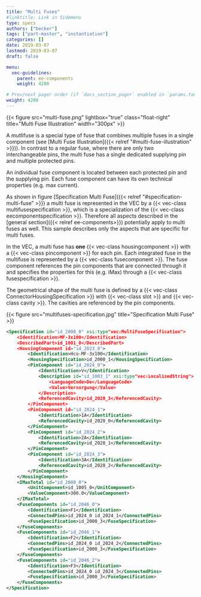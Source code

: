 ```yaml
---
title: "Multi Fuses"
#linktitle: Link in Sidemenu
type: specs
authors: ["becker"]
tags: ["part-master", "instantiation"]
categories: []
date: 2019-03-07
lastmod: 2019-03-07
draft: false

menu:
  vec-guidelines:
    parent: ee-components
    weight: 4200

# Prev/next pager order (if `docs_section_pager` enabled in `params.toml`)
weight: 4200
---
```

{{< figure src="multi-fuse.png" lightbox="true" class="float-right" title="Multi Fuse Illustration" width="300px" >}}

A mutlifuse is a special type of fuse that combines multiple fuses in a single component (see [Multi Fuse Illustration]({{< relref "#multi-fuse-illustration" >}})). In contrast to a regular fuse, where there are only two interchangeable pins, the multi fuse has a single dedicated supplying pin and multiple protected pins. 

An individual fuse component is located between each protected pin and the supplying pin. Each fuse component can have its own technical properties (e.g. max current).

As shown in figure [Specification Multi Fuse]({{< relref "#specification-multi-fuse" >}}) a multi fuse is represented in the VEC by a {{< vec-class multifusespecification >}}, which is a specialization of the {{< vec-class eecomponentspecification >}}. Therefore all aspects described in the [general section]({{< relref ee-components>}}) potentially apply to multi fuses as well. This sample describes only the aspects that are specific for multi fuses.  

In the VEC, a multi fuse has __one__ {{< vec-class housingcomponent >}} with a {{< vec-class pincomponent >}} for each pin. Each integrated fuse in the multifuse is represented by a {{< vec-class fusecomponent >}}. The fuse component references the pin components that are connected through it and specifies the properties for this (e.g. iMax) through a {{< vec-class fusespecification >}}.

The geometrical shape of the multi fuse is defined by a {{< vec-class ConnectorHousingSpecification >}} with {{< vec-class slot >}} and {{< vec-class cavity >}}. The cavities are referenced by the pin components. 

{{< figure src="multifuses-specification.jpg" title="Specification Multi Fuse" >}}

```xml
<Specification id="id_2000_0" xsi:type"vec:MultiFuseSpecification">
	<Identification>MF-3x100</Identification>
	<DescribedPart>id_1001_0</DescribedPart>
	<HousingComponent id="id_2023_0">
		<Identification>Hco-MF-3x100</Identification>
		<HousingSpecification>id_2000_1</HousingSpecification>
		<PinComponent id="id_2024_0">
			<Identification>V</Identification>
			<Description id="id_1003_1" xsi:type"vec:LocalizedString">
				<LanguageCode>De</LanguageCode>
				<Value>Versorgung</Value>
			</Description>
			<ReferencedCavity>id_2020_3</ReferencedCavity>
		</PinComponent>
		<PinComponent id="id_2024_1">
			<Identification>1A</Identification>
			<ReferencedCavity>id_2020_0</ReferencedCavity>
		</PinComponent>
		<PinComponent id="id_2024_2">
			<Identification>2A</Identification>
			<ReferencedCavity>id_2020_1</ReferencedCavity>
		</PinComponent>
		<PinComponent id="id_2024_3">
			<Identification>3A</Identification>
			<ReferencedCavity>id_2020_2</ReferencedCavity>
		</PinComponent>
	</HousingComponent>
	<IMaxTotal id="id_2080_0">
		<UnitComponent>id_1005_0</UnitComponent>
		<ValueComponent>300.0</ValueComponent>
	</IMaxTotal>
	<FuseComponents id="id_2046_0">
		<Identification>F1</Identification>
		<ConnectedPins>id_2024_0 id_2024_1</ConnectedPins>
		<FuseSpecification>id_2000_3</FuseSpecification>
	</FuseComponents>
	<FuseComponents id="id_2046_1">
		<Identification>F2</Identification>
		<ConnectedPins>id_2024_0 id_2024_2</ConnectedPins>
		<FuseSpecification>id_2000_3</FuseSpecification>
	</FuseComponents>
	<FuseComponents id="id_2046_2">
		<Identification>F3</Identification>
		<ConnectedPins>id_2024_0 id_2024_3</ConnectedPins>
		<FuseSpecification>id_2000_3</FuseSpecification>
	</FuseComponents>
</Specification>
```


